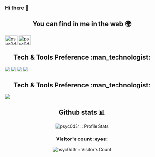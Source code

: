### Hi there 👋


<h2 align="center">You can find in me in the web 🌍</h2>

<a href="https://instagram.com/psyc0d3r" target="blank"><img align="center" src="https://cdn.jsdelivr.net/npm/simple-icons@3.0.1/icons/instagram.svg" alt="psyc0d3r" height="30" width="40" /></a>
<a href="https://fb.com/psyc0d3r" target="blank"><img align="center" src="https://cdn.jsdelivr.net/npm/simple-icons@3.0.1/icons/facebook.svg" alt="psyc0d3r" height="30" width="40" /></a>

<h2 align="center">Tech & Tools Preference :man_technologist:</h2>

<img src="https://img.shields.io/badge/-JavaScript-eed718?style=flat&logo=javascript&logoColor=ffffff">
<img src="http://img.shields.io/badge/-Git-F1502F?style=flat&logo=git&logoColor=FFFFFF">
<img src="http://img.shields.io/badge/-Github-000000?style=flat&logo=github&logoColor=FFFFFF">
<img src="http://img.shields.io/badge/-VS%20Code-007ACC?style=flat&logo=visual%20studio%20code&logoColor=white">


<h2 align="center">Tech & Tools Preference :man_technologist:</h2>

<img src="http://img.shields.io/badge/-C-Sharp?style=flat&logo=C%20Sharp&logoColor=Red">

<h2 align="center">Github stats 📊 </h2>

<p align="center"><img src="https://github-readme-stats.vercel.app/api?username=psyc0d3r&show_icons=true&theme=synthwave" alt="psyc0d3r :: Profile Stats" /></p>

<h3 align="center">Visitor's count :eyes:</h3>

<p align="center"><img src="https://profile-counter.glitch.me/{psyc0d3r}/count.svg" alt="psyc0d3r :: Visitor's Count" /></p>
